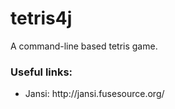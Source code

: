 tetris4j
========

A command-line based tetris game.


<h3>Useful links:</h3>
<ul>
  <li>Jansi: http://jansi.fusesource.org/</li>
</ul>


